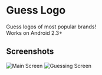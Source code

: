 # Guess Logo  

Guess logos of most popular brands!  
Works on Android 2.3+  

## Screenshots  

![Main Screen](http://shvelo.github.com/guess-logo/images/screenshot/main.png?v2)
![Guessing Screen](http://shvelo.github.com/guess-logo/images/screenshot/logoscreen.png?v2)
